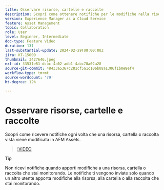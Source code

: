 ```yaml
---
title: Osservare risorse, cartelle e raccolte
description: Scopri come ottenere notifiche per le modifiche nella risorsa, cartella o raccolta di AEM Assets.
version: Experience Manager as a Cloud Service
feature: Asset Management
topic: Collaboration
role: User
level: Beginner, Intermediate
doc-type: Feature Video
duration: 131
last-substantial-update: 2024-02-29T00:00:00Z
jira: KT-15000
thumbnail: 3427646.jpeg
exl-id: 33531e51-dcbc-4a02-adb1-4abc70a02a28
source-git-commit: 48433a5367c281cf5a1c106b08a1306f1b0e8ef4
workflow-type: tm+mt
source-wordcount: '79'
ht-degree: 12%

---
```


# Osservare risorse, cartelle e raccolte

Scopri come ricevere notifiche ogni volta che una risorsa, cartella o raccolta vista viene modificata in AEM Assets.

>[!VIDEO](https://video.tv.adobe.com/v/3427646/?learn=on)

>[!TIP]
>
> Non ricevi notifiche quando apporti modifiche a una risorsa, cartella o raccolta che stai monitorando. Le notifiche ti vengono inviate solo quando un altro utente apporta modifiche alla risorsa, alla cartella o alla raccolta che stai monitorando.
